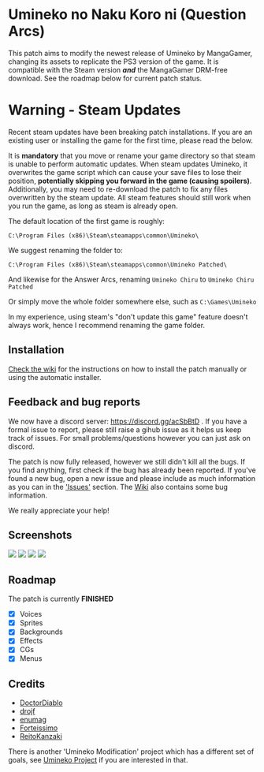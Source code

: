 # Umineko no Naku Koro ni (Question Arcs) 

This patch aims to modify the newest release of Umineko by MangaGamer, changing its assets to replicate the PS3 version of the game.
It is compatible with the Steam version ***and*** the MangaGamer DRM-free download. See the roadmap below for current patch status.

# Warning - Steam Updates

Recent steam updates have been breaking patch installations. If you are an existing user or installing the game for the first time, please read the below.

It is **mandatory** that you move or rename your game directory so that steam is unable to perform automatic updates.
When steam updates Umineko, it overwrites the game script which can cause your save files to lose their position, **potentially skipping you forward in the game (causing spoilers)**.
Additionally, you may need to re-download the patch to fix any files overwritten by the steam update.
All steam features should still work when you run the game, as long as steam is already open.

The default location of the first game is roughly:
```
C:\Program Files (x86)\Steam\steamapps\common\Umineko\
```

We suggest renaming the folder to:

```
C:\Program Files (x86)\Steam\steamapps\common\Umineko Patched\
```

And likewise for the Answer Arcs, renaming `Umineko Chiru` to `Umineko Chiru Patched`

Or simply move the whole folder somewhere else, such as `C:\Games\Umineko`

In my experience, using steam's "don't update this game" feature doesn't always work, hence I recommend renaming the game folder.

## Installation

[Check the wiki](https://github.com/07th-mod/guide/wiki/Umineko-Getting-started) for the instructions on how to install the patch manually or using the automatic installer.

## Feedback and bug reports

We now have a discord server: https://discord.gg/acSbBtD . If you have a formal issue to report, please still raise a gihub issue as it helps us keep track of issues. For small problems/questions however you can just ask on discord.

The patch is now fully released, however we still didn't kill all the bugs. If you find anything, first check if the bug has already been reported. If you've found a new bug, open a new issue and please include as much information as you can in the ['Issues'](https://github.com/07th-mod/umineko-question/issues) section. The [Wiki](https://github.com/07th-mod/umineko-question/wiki) also contains some bug information.

We really appreciate your help!

## Screenshots

![](https://i.mugi.io/3Csz3.jpg)
![](https://i.mugi.io/pzM5S.jpg)
![](https://i.mugi.io/SYfwa.jpg)
![](https://i.mugi.io/Uj7Ig.jpg)

## Roadmap

The patch is currently **FINISHED**

- [x] Voices
- [x] Sprites
- [x] Backgrounds
- [x] Effects
- [x] CGs
- [x] Menus

## Credits

 * [DoctorDiablo](https://github.com/DoctorDiablo)
 * [drojf](https://github.com/drojf)
 * [enumag](https://github.com/enumag)
 * [Forteissimo](https://github.com/Forteissimo)
 * [ReitoKanzaki](https://github.com/ReitoKanzaki)

There is another 'Umineko Modification' project which has a different set of goals, see [Umineko Project](https://umineko-project.org/en/) if you are interested in that.
